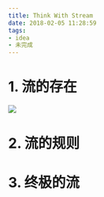 ```yaml
---
title: Think With Stream
date: 2018-02-05 11:28:59
tags:
- idea
- 未完成
---
```


# 1. 流的存在

![](https://wdd-images.oss-cn-shanghai.aliyuncs.com/20180205113245_dxUKTb_latest.jpeg)

# 2. 流的规则

# 3. 终极的流